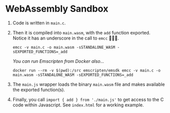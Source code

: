 # WebAssembly Sandbox

1. Code is written in `main.c`.

2. Then it is compiled into `main.wasm`, with the `add` function exported. Notice it has an underscore in the call to `emcc` 🤷🏻‍♂️.
   ```
   emcc -v main.c -o main.wasm -sSTANDALONE_WASM -sEXPORTED_FUNCTIONS=_add
   ```
   _You can run Emscripten from Docker also..._
   ```
   docker run --rm -v $(pwd):/src emscripten/emsdk emcc -v main.c -o main.wasm -sSTANDALONE_WASM -sEXPORTED_FUNCTIONS=_add
   ```

3. The `main.js` wrapper loads the binary `main.wasm` file and makes available the exported function(s).

4. Finally, you call `import { add } from './main.js'` to get access to the C code within Javascript. See `index.html` for a working example.

